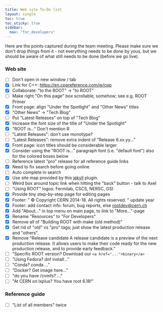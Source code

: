```yaml
---
title: Web site To-Do list
layout: single
toc: true
toc_sticky: true
sidebar:
  nav: "for_developers"
---
```


Here are the points captured during the team meeting. Please make sure
we don't drop things from it - not everything needs to be done by yous,
but we should be aware of what still needs to be done (before we go live).

### Web site
   - [ ] Don't open in new window / tab
   - [X] Link for C++: https://en.cppreference.com/w/cpp
   - [X] Collaborate: "to the ROOT" -> "to ROOT"
   - [ ] Make right "On this page" box scrollable, somehow; see e.g. ROOT Primer
   - [X] Front page: align "Under the Spotlight" and "Other News" titles
   - [X] "Other News" -> "Tech Blog"
   - [ ] Put "Latest Releases" on top of "Tech Blog"
   - [X] Increase the font size of the title of "Under the Spotlight"
   - [X] "ROOT is..." Don't mention R
   - [ ] "Latest Releases": don't use monotype?
   - [ ] "Latest Releases": remove extra indent of "Release 6.xx.yy..."
   - [X] Front page: icon titles should be considerable larger
   - [X] Consider using the "ROOT is..." paragraph font (i.e. "default font") also for the colored boxes below
   - [ ] Reference latest "pro" release for all reference guide links
   - [X] Need to fix search before going online
   - [ ] Auto complete in search
   - [X] Use site map provided by this [jekyll](https://github.com/jekyll/jekyll-sitemap) plugin.
   - [ ] Weird box around topic link when hitting the "back" button - talk to Axel
   - [ ] "Using ROOT" logos: Fermilab, CSCS, NERSC, GSI
   - [X] Provide tiny step-by-step page for editing pages
   - [X] Footer: " © Copyright CERN 2014-18. All rights reserved. " update year
   - [X] Footer: add contact info: forum, bug reports, else rootdev@cern.ch
   - [X] Add "About..." in top menu on main page, to link to "More..."-page
   - [X] Rename "Resources" to "For Developers"
   - [X] Remove all of "Building ROOT with make (old method)"
   - [X] Get rid of "old" vs "pro" tags; just show the latest production release and "others".
   - [X] Remove "Release candidate
     A release candidate is a preview of the next production release. It
     allows users to make their code ready for the new production release,
     and to provide early feedback."
   - [ ] "Specific ROOT version? Download our `<a href="...">binary</a>`
   - [ ] "Using Fedora? dnf install..."
   - [ ] "Conda? conda ..."
   - [ ] "Docker? Get image here..."
   - [ ] "do you have /cvmfs? ..."
   - [ ] "At CERN on lxplus? You have root 6.18!"

### Reference guide
   - [ ] "List of all members" twice
